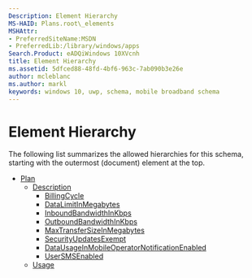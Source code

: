 ```yaml
---
Description: Element Hierarchy
MS-HAID: Plans.root\_elements
MSHAttr:
- PreferredSiteName:MSDN
- PreferredLib:/library/windows/apps
Search.Product: eADQiWindows 10XVcnh
title: Element Hierarchy
ms.assetid: 5dfced88-48fd-4bf6-963c-7ab090b3e26e
author: mcleblanc
ms.author: markl
keywords: windows 10, uwp, schema, mobile broadband schema
---
```


# Element Hierarchy


The following list summarizes the allowed hierarchies for this schema, starting with the outermost (document) element at the top.

-   [Plan](element-plan.md)
    -   [Description](element-description.md)
        -   [BillingCycle](element-billingcycle.md)
        -   [DataLimitInMegabytes](element-datalimitinmegabytes.md)
        -   [InboundBandwidthInKbps](element-inboundbandwidthinkbps.md)
        -   [OutboundBandwidthInKbps](element-outboundbandwidthinkbps.md)
        -   [MaxTransferSizeInMegabytes](element-maxtransfersizeinmegabytes.md)
        -   [SecurityUpdatesExempt](element-plan.md)
        -   [DataUsageInMobileOperatorNotificationEnabled](element-datausageinmobileoperatornotificationenabled.md)
        -   [UserSMSEnabled](element-usersmsenabled.md)
    -   [Usage](element-usage.md)

 

 



